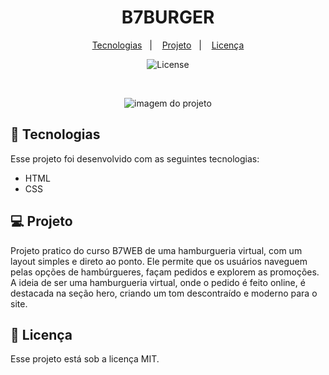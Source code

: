 <h1 align="center">B7BURGER</h1>

<p align="center">
  <a href="#-tecnologias">Tecnologias</a>&nbsp;&nbsp;&nbsp;|&nbsp;&nbsp;&nbsp;
  <a href="#-projeto">Projeto</a>&nbsp;&nbsp;&nbsp;|&nbsp;&nbsp;&nbsp;
  <a href="#memo-licença">Licença</a>
</p>

<p align="center">
  <img alt="License" src="https://img.shields.io/static/v1?label=license&message=MIT&color=49AA26&labelColor=000000">
</p>

<br>

<p align="center">
  <img alt="imagem do projeto" src="/Assets/preview.png width="100%">
</p>

## 🚀 Tecnologias

Esse projeto foi desenvolvido com as seguintes tecnologias:

- HTML
- CSS

## 💻 Projeto

Projeto pratico do curso B7WEB de uma hamburgueria virtual, com um layout simples e direto ao ponto. Ele permite que os usuários naveguem pelas opções de hambúrgueres, façam pedidos e explorem as promoções. A ideia de ser uma hamburgueria virtual, onde o pedido é feito online, é destacada na seção hero, criando um tom descontraído e moderno para o site.


## :memo: Licença

Esse projeto está sob a licença MIT.
